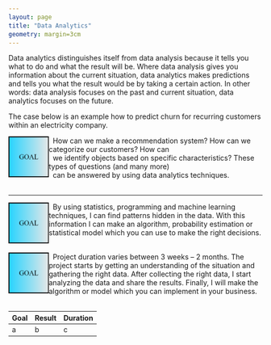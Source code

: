 ```yaml
---
layout: page
title: "Data Analytics"
geometry: margin=3cm
---
```


Data analytics distinguishes itself from data analysis because it tells you what to do and what the result will be. Where data analysis gives you information about the current situation, data analytics makes predictions and tells you what the result would be by taking a certain action. In other words: data analysis focuses on the past and current situation, data analytics focuses on the future.

The case below is an example how to predict churn for recurring customers within an electricity company.

<img src="/images/example-goal.png" align="left" width="80px"/> 
&nbsp; How can we make a recommendation system? How can we categorize our customers? How can <br> &nbsp; we identify objects based on specific characteristics? These types of questions (and many more)<br> &nbsp; can be answered by using data analytics techniques.
<br>
<br clear="left"/>

---

<img src="/images/example-goal.png" align="left" width="80px"/> &nbsp; By using statistics, programming and machine learning techniques, I can find patterns hidden in the data. With this information I can make an algorithm, probability estimation or statistical model which you can use to make the right decisions. 
<br>
<br clear="left"/>


<img src="/images/example-goal.png" align="left" width="80px"/> &nbsp; Project duration varies between 3 weeks – 2 months. The project starts by getting an understanding of the situation and gathering the right data. After collecting the right data, I start analyzing the data and share the results. Finally, I will make the algorithm or model which you can implement in your business.
<br>
<br clear="left"/>


| Goal | Result | Duration |
|--- | --- | --- |
|a | b | c |
